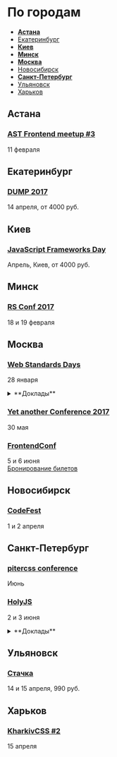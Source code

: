 # По городам

- **[Астана](#Астана)**
- [Екатеринбург](#Екатеринбург)
- **[Киев](#Киев)**
- **[Минск](#Минск)**
- **[Москва](#Москва)**
- [Новосибирск](#Новосибирск)
- **[Санкт-Петербург](#Санкт-Петербург)**
- [Ульяновск](#Ульяновск)
- [Харьков](#Харьков)

## Астана

### [AST Frontend meetup #3](https://astfrontend.timepad.ru/event/432398/)

11 февраля

## Екатеринбург

### [DUMP 2017](http://dump-conf.ru/)

14 апреля, от 4000 руб.

## Киев

### [JavaScript Frameworks Day](http://frameworksdays.com/event/js-frameworks-day-2017)

Апрель, Киев, от 4000 руб.

## Минск

### [RS Conf 2017](https://2017.conf.rollingscopes.com/index.html)

18 и 19 февраля

## Москва

### [Web Standards Days](https://wsd.events/2017/01/28/)

28 января

<details>
  <summary>**Доклады**</summary>

  - «Поговорим о наших младших товарищах», Сергей Попов (Setka)
  - «Играем в браузере», Всеволод Шмыров (Яндекс)
  - «Здесь водятся драконы», Лев Солнцев (МойОфис)
  - «Мой ванильный CSS», Вадим Макеев
  - «JSX? Пфф!», Владимир Гриненко (Яндекс)
  - «Сбертехнологии фронтенда», Александра Воробьёва (Сбербанк-Технологиях)
  - «CSS-in-JS. Назад в будущее!», Никита Мостовой (HeadHunter)
  - «Веб-компоненты: светлое настоящее», Вадим Черненко (Яндекс)
  - «Brunch — последний сборщик, который вам будет нужен», Алексей Швайка (Hell Yeah)
</details>

### [Yet another Conference 2017](https://events.yandex.ru/events/yac/30-may-2017/)

30 мая

### [FrontendConf](http://frontendconf.ru/)

5 и 6 июня  
[Бронирование билетов](http://conf.ontico.ru/conference/join/frontend_conf_2017.html)

## Новосибирск

### [CodeFest](http://2017.codefest.ru/)

1 и 2 апреля

## Санкт-Петербург

### [pitercss conference](https://pitercss.com/)

Июнь

### [HolyJS](https://holyjs-piter.ru)

2 и 3 июня

<details>
  <summary>**Доклады**</summary>

  - «Build Cross-Platform Desktop Apps with Electron», (Feross Aboukhadijeh)
</details>

## Ульяновск

### [Стачка](http://nastachku.ru)

14 и 15 апреля, 990 руб.

## Харьков

### [KharkivCSS #2](http://kharkivcss.org)

15 апреля

